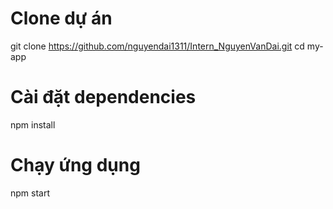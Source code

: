 
# Clone dự án
git clone https://github.com/nguyendai1311/Intern_NguyenVanDai.git
cd my-app
# Cài đặt dependencies
npm install

# Chạy ứng dụng
npm start
